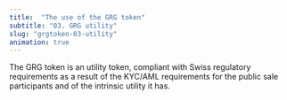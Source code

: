 ```yaml
---
title:  "The use of the GRG token"
subtitle: "03. GRG utility"
slug: "grgtoken-03-utility"
animation: true
---
```


The GRG token is an utility token, compliant with Swiss regulatory requirements as a result of the KYC/AML requirements for the public sale participants and of the intrinsic utility it has.
